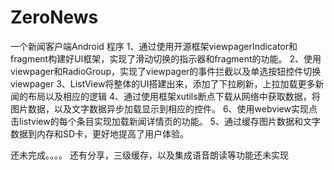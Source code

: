 # ZeroNews
一个新闻客户端Android 程序
1、通过使用开源框架viewpagerIndicator和fragment构建好UI框架，实现了滑动切换的指示器和fragment的功能。
2、使用viewpager和RadioGroup，实现了viewpager的事件拦截以及单选按钮控件切换viewpager
3、ListView将整体的UI搭建出来，添加了下拉刷新，上拉加载更多新闻的布局以及相应的逻辑
4、通过使用框架xutils断点下载从网络中获取数据，将图片数据，以及文字数据异步加载显示到相应的控件。
6、使用webview实现点击listview的每个条目实现加载新闻详情页的功能。
5、通过缓存图片数据和文字数据到内存和SD卡，更好地提高了用户体验。

还未完成。。。。
还有分享，三级缓存，以及集成语音朗读等功能还未实现
